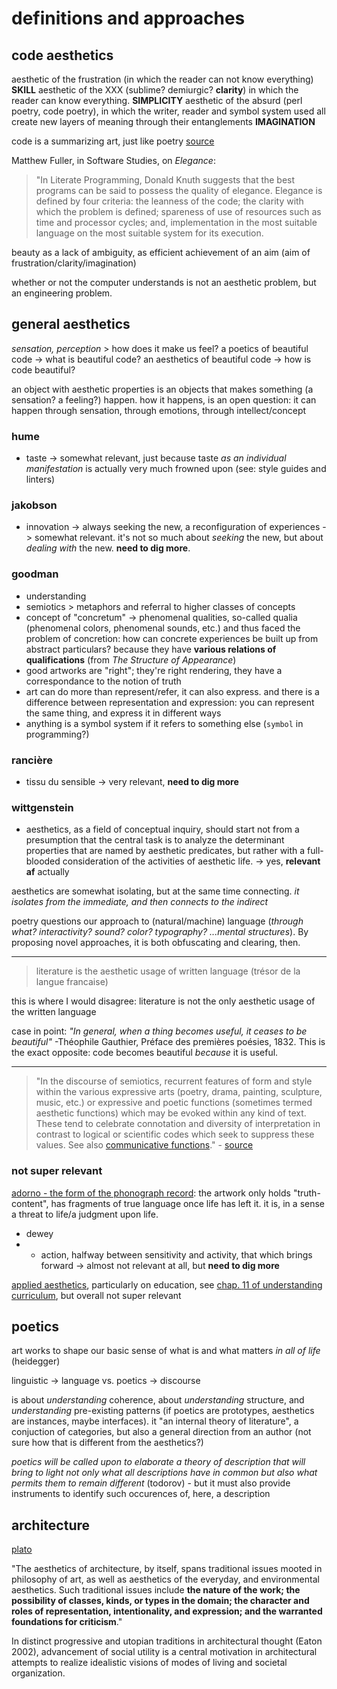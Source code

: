 # definitions and approaches

## code aesthetics

aesthetic of the frustration (in which the reader can not know everything) **SKILL**
aesthetic of the XXX (sublime? demiurgic? **clarity**) in which the reader can know everything. **SIMPLICITY**
aesthetic of the absurd (perl poetry, code poetry), in which the writer, reader and symbol system used all create new layers of meaning through their entanglements **IMAGINATION**

code is a summarizing art, just like poetry [source](https://medium.com/@tuga/responses)

Matthew Fuller, in Software Studies, on *Elegance*:

> "In Literate Programming, Donald Knuth suggests that the best programs can be said to possess the quality of elegance. Elegance is defined by four criteria: the leanness of the code; the clarity with which the problem is defined; spareness of use of resources such as time and processor cycles; and, implementation in the most suitable language on the most suitable system for its execution.

beauty as a lack of ambiguity, as efficient achievement of an aim (aim of frustration/clarity/imagination)

whether or not the computer understands is not an aesthetic problem, but an engineering problem.

## general aesthetics

*sensation, perception* > how does it make us feel?
a poetics of beautiful code -> what is beautiful code?
an aesthetics of beautiful code -> how is code beautiful?

an object with aesthetic properties is an objects that makes something (a sensation? a feeling?) happen. how it happens, is an open question: it can happen through sensation, through emotions, through intellect/concept

### hume

- taste -> somewhat relevant, just because taste *as an individual manifestation* is actually very much frowned upon (see: style guides and linters)

### jakobson

- innovation -> always seeking the new, a reconfiguration of experiences -> somewhat relevant. it's not so much about *seeking* the new, but about *dealing with* the new. **need to dig more**.

### goodman

- understanding
- semiotics > metaphors and referral to higher classes of concepts
- concept of "concretum" -> phenomenal qualities, so-called qualia (phenomenal colors, phenomenal sounds, etc.) and thus faced the problem of concretion: how can concrete experiences be built up from abstract particulars? because they have **various relations of qualifications** (from *The Structure of Appearance*)
- good artworks are "right"; they're right rendering, they have a correspondance to the notion of truth
- art can do more than represent/refer, it can also express. and there is a difference between representation and expression: you can represent the same thing, and express it in different ways
- anything is a symbol system if it refers to something else (`symbol` in programming?)

### rancière

- tissu du sensible -> very relevant, **need to dig more**

### wittgenstein

- aesthetics, as a field of conceptual inquiry, should start not from a presumption that the central task is to analyze the determinant properties that are named by aesthetic predicates, but rather with a full-blooded consideration of the activities of aesthetic life. -> yes, **relevant af** actually

aesthetics are somewhat isolating, but at the same time connecting. *it isolates from the immediate, and then connects to the indirect*

poetry questions our approach to (natural/machine) language (*through what? interactivity? sound? color? typography? ...mental structures*). By proposing novel approaches, it is both obfuscating and clearing, then.

---

> literature is the aesthetic usage of written language (trésor de la langue francaise)

this is where I would disagree: literature is not the only aesthetic usage of the written language

case in point: *"In general, when a thing becomes useful, it ceases to be beautiful"* -Théophile Gauthier, Préface des premières poésies, 1832. This is the exact opposite: code becomes beautiful *because* it is useful.

---

> "In the discourse of semiotics, recurrent features of form and style within the various expressive arts (poetry, drama, painting, sculpture, music, etc.) or expressive and poetic functions (sometimes termed aesthetic functions) which may be evoked within any kind of text. These tend to celebrate connotation and diversity of interpretation in contrast to logical or scientific codes which seek to suppress these values. See also [communicative functions](https://www.oxfordreference.com/view/10.1093/oi/authority.20110803095627943)." - [source](https://www.oxfordreference.com/view/10.1093/oi/authority.20110803095353999)

### not super relevant

[adorno - the form of the phonograph record](https://www.jstor.org/stable/778936): the artwork only holds "truth-content", has fragments of true language once life has left it. it is, in a sense a threat to life/a judgment upon life.

- dewey
- - action, halfway between sensitivity and activity, that which brings forward -> almost not relevant at all, but **need to dig more**

[applied aesthetics](https://en.wikipedia.org/wiki/Applied_aesthetics), particularly on education, see [chap. 11 of understanding curriculum](https://eric.ed.gov/?id=ED410788), but overall not super relevant

## poetics

art works to shape our basic sense of what is and what matters *in all of life* (heidegger)

linguistic -> language vs. poetics -> discourse

is about *understanding* coherence, about *understanding* structure, and *understanding* pre-existing patterns (if poetics are prototypes, aesthetics are instances, maybe interfaces). it "an internal theory of literature", a conjuction of categories, but also a general direction from an author (not sure how that is different from the aesthetics?)

*poetics will be called upon to elaborate a theory of description that will bring to light not only what all descriptions have in common but also what permits them to remain different* (todorov) - but it must also provide instruments to identify such occurences of, here, a description

## architecture

[plato](https://plato.stanford.edu/entries/architecture/)

"The aesthetics of architecture, by itself, spans traditional issues mooted in philosophy of art, as well as aesthetics of the everyday, and environmental aesthetics. Such traditional issues include **the nature of the work; the possibility of classes, kinds, or types in the domain; the character and roles of representation, intentionality, and expression; and the warranted foundations for criticism**."

In distinct progressive and utopian traditions in architectural thought (Eaton 2002), advancement of social utility is a central motivation in architectural attempts to realize idealistic visions of modes of living and societal organization.